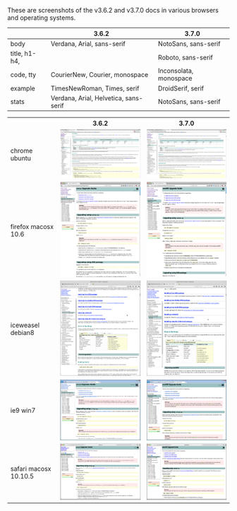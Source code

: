 These are screenshots of the v3.6.2 and v3.7.0 docs in various browsers and operating systems.

|   | 3.6.2 | 3.7.0 |
|---|---|---|
| body | Verdana, Arial, sans-serif | NotoSans, sans-serif |
| title, h1-h4,  |  | Roboto, sans-serif |
| code, tty | CourierNew, Courier, monospace | Inconsolata, monospace |
| example | TimesNewRoman, Times, serif | DroidSerif, serif |
| stats | Verdana, Arial, Helvetica, sans-serif | NotoSans, sans-serif |

<table>
<tr><th></th><th>3.6.2</th><th>3.7.0</th></tr>
<tr>
<td>chrome ubuntu</td>
<td><a href="font-eval/v3.6.2-chrome-ubuntu-16.10.png">
<img src="font-eval/v3.6.2-chrome-ubuntu-16.10.png" width="400"/></a></td>
<td><a href="font-eval/v3.7.0-chrome-ubuntu-16.10.png">
<img src="font-eval/v3.7.0-chrome-ubuntu-16.10.png" width="400"/></a></td>
</tr>
<tr>
<td>firefox macosx 10.6</td>
<td><a href="font-eval/v3.6.2-firefox-macosx-10.6.png">
<img src="font-eval/v3.6.2-firefox-macosx-10.6.png" width="400"/></a></td>
<td><a href="font-eval/v3.7.0-firefox-macosx-10.6.png">
<img src="font-eval/v3.7.0-firefox-macosx-10.6.png" width="400"/></a></td>
</tr>
<tr>
<td>iceweasel debian8</td>
<td><a href="font-eval/v3.6.2-iceweasel-deb8.png">
<img src="font-eval/v3.6.2-iceweasel-deb8.png" width="400"/></a></td>
<td><a href="font-eval/v3.7.0-iceweasel-deb8.png">
<img src="font-eval/v3.7.0-iceweasel-deb8.png" width="400"/></a></td>
</tr>
<tr>
<td>ie9 win7</td>
<td><a href="font-eval/v3.6.2-ie9-win7.png">
<img src="font-eval/v3.6.2-ie9-win7.png" width="400"/></a></td>
<td><a href="font-eval/v3.7.0-ie9-win7.png">
<img src="font-eval/v3.7.0-ie9-win7.png" width="400"/></a></td>
</tr>
<tr>
<td>safari macosx 10.10.5</td>
<td><a href="font-eval/v3.6.2-safari-macosx-10.10.5.png">
<img src="font-eval/v3.6.2-safari-macosx-10.10.5.png" width="400"/></a></td>
<td><a href="font-eval/v3.7.0-safari-macosx-10.10.5.png">
<img src="font-eval/v3.7.0-safari-macosx-10.10.5.png" width="400"/></a></td>
</tr>
</table>

